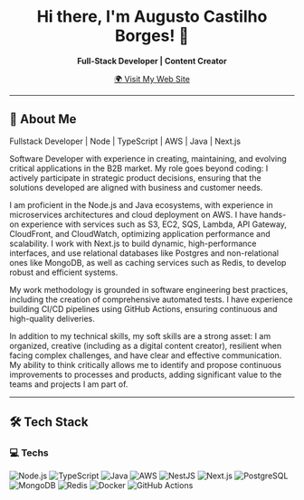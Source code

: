 <h1 align="center">Hi there, I'm Augusto Castilho Borges! 👋</h1>

<p align="center">
  <b>Full-Stack Developer | Content Creator</b>
</p>

<p align="center">
  <a href="https://oaugusto.com/" target="_blank">
    🌍 Visit My Web Site
  </a>
</p>

---

## 🚀 About Me  

Fullstack Developer | Node | TypeScript | AWS | Java | Next.js

Software Developer with experience in creating, maintaining, and evolving critical applications in the B2B market. My role goes beyond coding: I actively participate in strategic product decisions, ensuring that the solutions developed are aligned with business and customer needs.

I am proficient in the Node.js and Java ecosystems, with experience in microservices architectures and cloud deployment on AWS. I have hands-on experience with services such as S3, EC2, SQS, Lambda, API Gateway, CloudFront, and CloudWatch, optimizing application performance and scalability. I work with Next.js to build dynamic, high-performance interfaces, and use relational databases like Postgres and non-relational ones like MongoDB, as well as caching services such as Redis, to develop robust and efficient systems.

My work methodology is grounded in software engineering best practices, including the creation of comprehensive automated tests. I have experience building CI/CD pipelines using GitHub Actions, ensuring continuous and high-quality deliveries.

In addition to my technical skills, my soft skills are a strong asset: I am organized, creative (including as a digital content creator), resilient when facing complex challenges, and have clear and effective communication. My ability to think critically allows me to identify and propose continuous improvements to processes and products, adding significant value to the teams and projects I am part of.

---

## 🛠️ Tech Stack  

### **💻 Techs**  
![Node.js](https://img.shields.io/badge/Node.js-339933?style=for-the-badge&logo=nodedotjs&logoColor=white)
![TypeScript](https://img.shields.io/badge/TypeScript-3178C6?style=for-the-badge&logo=typescript&logoColor=white)
![Java](https://img.shields.io/badge/Java-007396?style=for-the-badge&logo=java&logoColor=white)
![AWS](https://img.shields.io/badge/AWS-232F3E?style=for-the-badge&logo=amazon-aws&logoColor=white)
![NestJS](https://img.shields.io/badge/NestJS-E0234E?style=for-the-badge&logo=nestjs&logoColor=white)
![Next.js](https://img.shields.io/badge/Next.js-000000?style=for-the-badge&logo=nextdotjs&logoColor=white)
![PostgreSQL](https://img.shields.io/badge/PostgreSQL-4169E1?style=for-the-badge&logo=postgresql&logoColor=white)
![MongoDB](https://img.shields.io/badge/MongoDB-47A248?style=for-the-badge&logo=mongodb&logoColor=white)
![Redis](https://img.shields.io/badge/Redis-DC382D?style=for-the-badge&logo=redis&logoColor=white)
![Docker](https://img.shields.io/badge/Docker-2496ED?style=for-the-badge&logo=docker&logoColor=white)
![GitHub Actions](https://img.shields.io/badge/GitHub%20Actions-2088FF?style=for-the-badge&logo=github-actions&logoColor=white)
